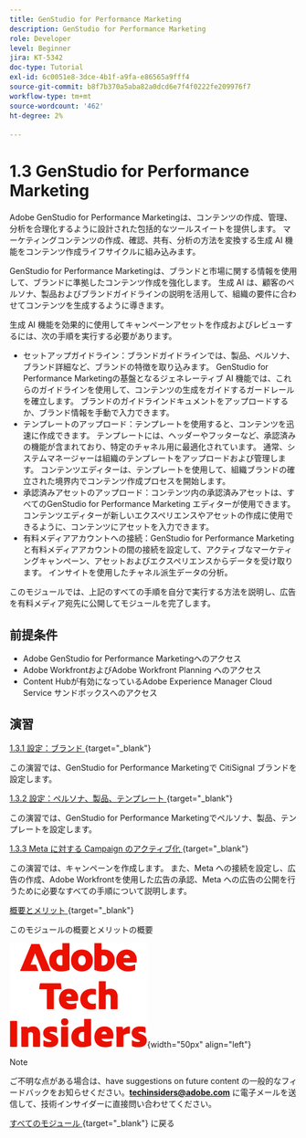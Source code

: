 ```yaml
---
title: GenStudio for Performance Marketing
description: GenStudio for Performance Marketing
role: Developer
level: Beginner
jira: KT-5342
doc-type: Tutorial
exl-id: 6c0051e8-3dce-4b1f-a9fa-e86565a9fff4
source-git-commit: b8f7b370a5aba82a0dcd6e7f4f0222fe209976f7
workflow-type: tm+mt
source-wordcount: '462'
ht-degree: 2%

---
```


# 1.3 GenStudio for Performance Marketing

Adobe GenStudio for Performance Marketingは、コンテンツの作成、管理、分析を合理化するように設計された包括的なツールスイートを提供します。 マーケティングコンテンツの作成、確認、共有、分析の方法を変換する生成 AI 機能をコンテンツ作成ライフサイクルに組み込みます。

GenStudio for Performance Marketingは、ブランドと市場に関する情報を使用して、ブランドに準拠したコンテンツ作成を強化します。 生成 AI は、顧客のペルソナ、製品およびブランドガイドラインの説明を活用して、組織の要件に合わせてコンテンツを生成するように導きます。

生成 AI 機能を効果的に使用してキャンペーンアセットを作成およびレビューするには、次の手順を実行する必要があります。

- セットアップガイドライン：ブランドガイドラインでは、製品、ペルソナ、ブランド詳細など、ブランドの特徴を取り込みます。 GenStudio for Performance Marketingの基盤となるジェネレーティブ AI 機能では、これらのガイドラインを使用して、コンテンツの生成をガイドするガードレールを確立します。 ブランドのガイドラインドキュメントをアップロードするか、ブランド情報を手動で入力できます。
- テンプレートのアップロード：テンプレートを使用すると、コンテンツを迅速に作成できます。 テンプレートには、ヘッダーやフッターなど、承認済みの機能が含まれており、特定のチャネル用に最適化されています。 通常、システムマネージャーは組織のテンプレートをアップロードおよび管理します。 コンテンツエディターは、テンプレートを使用して、組織ブランドの確立された境界内でコンテンツ作成プロセスを開始します。
- 承認済みアセットのアップロード：コンテンツ内の承認済みアセットは、すべてのGenStudio for Performance Marketing エディターが使用できます。 コンテンツエディターが新しいエクスペリエンスやアセットの作成に使用できるように、コンテンツにアセットを入力できます。
- 有料メディアアカウントへの接続：GenStudio for Performance Marketingと有料メディアアカウントの間の接続を設定して、アクティブなマーケティングキャンペーン、アセットおよびエクスペリエンスからデータを受け取ります。 インサイトを使用したチャネル派生データの分析。

このモジュールでは、上記のすべての手順を自分で実行する方法を説明し、広告を有料メディア宛先に公開してモジュールを完了します。

## 前提条件

- Adobe GenStudio for Performance Marketingへのアクセス
- Adobe WorkfrontおよびAdobe Workfront Planning へのアクセス
- Content Hubが有効になっているAdobe Experience Manager Cloud Service サンドボックスへのアクセス

## 演習

[1.3.1 設定：ブランド ](./ex1.md){target="_blank"}

この演習では、GenStudio for Performance Marketingで CitiSignal ブランドを設定します。

[1.3.2 設定：ペルソナ、製品、テンプレート ](./ex2.md){target="_blank"}

この演習では、GenStudio for Performance Marketingでペルソナ、製品、テンプレートを設定します。

[1.3.3 Meta に対する Campaign のアクティブ化 ](./ex3.md){target="_blank"}

この演習では、キャンペーンを作成します。 また、Meta への接続を設定し、広告の作成、Adobe Workfrontを使用した広告の承認、Meta への広告の公開を行うために必要なすべての手順について説明します。

[ 概要とメリット ](./summary.md){target="_blank"}

このモジュールの概要とメリットの概要

![ 技術インサイダー ](./../../../assets/images/techinsiders.png){width="50px" align="left"}

>[!NOTE]
>
>ご不明な点がある場合は、have suggestions on future content の一般的なフィードバックをお知らせください。**techinsiders@adobe.com** に電子メールを送信して、技術インサイダーに直接問い合わせてください。

[ すべてのモジュール ](../../../overview.md){target="_blank"} に戻る

